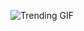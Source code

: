 
<!-- GIF_SECTION -->
![Trending GIF](https://media2.giphy.com/media/v1.Y2lkPThiYjIxNzcycTJjYjd1M21xZDZxdzljZXJldm85aWMwbXVpY2Mzb2FmZTRtdGpqayZlcD12MV9naWZzX3NlYXJjaCZjdD1n/3oEjHGr1Fhz0kyv8Ig/giphy.gif)
<!-- END_GIF_SECTION -->
